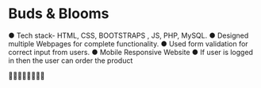 # Buds & Blooms


● Tech stack- HTML, CSS, BOOTSTRAPS , JS, PHP, MySQL.
● Designed multiple Webpages for complete functionality.
● Used form validation for correct input from users.
● Mobile Responsive Website
● If user is logged in then the user can order the product

🌹💐🌷🥀🌺🌸🌼🌻
